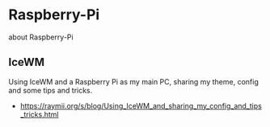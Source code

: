 # Raspberry-Pi
about Raspberry-Pi



## IceWM
Using IceWM and a Raspberry Pi as my main PC, sharing my theme, config and some tips and tricks.

- https://raymii.org/s/blog/Using_IceWM_and_sharing_my_config_and_tips_tricks.html
